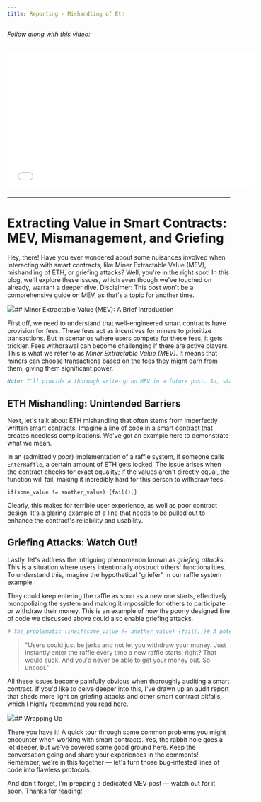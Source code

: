 ```yaml
---
title: Reporting - Mishandling of Eth
---
```


_Follow along with this video:_

## <iframe width="560" height="315" src="VIDEO_LINK" title="vimeo" frameborder="0" allow="accelerometer; autoplay; clipboard-write; encrypted-media; gyroscope; picture-in-picture; web-share" allowfullscreen></iframe>

---

# Extracting Value in Smart Contracts: MEV, Mismanagement, and Griefing

Hey, there! Have you ever wondered about some nuisances involved when interacting with smart contracts, like Miner Extractable Value (MEV), mishandling of ETH, or griefing attacks? Well, you're in the right spot! In this blog, we'll explore these issues, which even though we've touched on already, warrant a deeper dive. Disclaimer: This post won't be a comprehensive guide on MEV, as that's a topic for another time.

![](https://cdn.videotap.com/NqCVyQXfwU8fKONZhudq-4.23.png)## Miner Extractable Value (MEV): A Brief Introduction

First off, we need to understand that well-engineered smart contracts have provision for fees. These fees act as incentives for miners to prioritize transactions. But in scenarios where users compete for these fees, it gets trickier. Fees withdrawal can become challenging if there are active players. This is what we refer to as _Miner Extractable Value (MEV)_. It means that miners can choose transactions based on the fees they might earn from them, giving them significant power.

```markdown
Note: I'll provide a thorough write-up on MEV in a future post. So, stay tuned!
```

## ETH Mishandling: Unintended Barriers

Next, let's talk about ETH mishandling that often stems from imperfectly written smart contracts. Imagine a line of code in a smart contract that creates needless complications. We've got an example here to demonstrate what we mean.

In an (admittedly poor) implementation of a raffle system, if someone calls `EnterRaffle`, a certain amount of ETH gets locked. The issue arises when the contract checks for exact equality; if the values aren't directly equal, the function will fail, making it incredibly hard for this person to withdraw fees.

```
if(some_value != another_value) {fail();}
```

Clearly, this makes for terrible user experience, as well as poor contract design. It's a glaring example of a line that needs to be pulled out to enhance the contract's reliability and usability.

## Griefing Attacks: Watch Out!

Lastly, let's address the intriguing phenomenon known as _griefing attacks_. This is a situation where users intentionally obstruct others' functionalities. To understand this, imagine the hypothetical “griefer” in our raffle system example.

They could keep entering the raffle as soon as a new one starts, effectively monopolizing the system and making it impossible for others to participate or withdraw their money. This is an example of how the poorly designed line of code we discussed above could also enable griefing attacks.

```python
# The problematic lineif(some_value != another_value) {fail();}# A potential griefing attackwhile(new_raffle_starts) {enterRaffle();}
```

> "Users could just be jerks and not let you withdraw your money. Just instantly enter the raffle every time a new raffle starts, right? That would suck. And you'd never be able to get your money out. So uncool."

All these issues become painfully obvious when thoroughly auditing a smart contract. If you'd like to delve deeper into this, I've drawn up an audit report that sheds more light on griefing attacks and other smart contract pitfalls, which I highly recommend you [read here](report_link).

![](https://cdn.videotap.com/Zw8G2tXiZWXa0p4wmsR7-67.66.png)## Wrapping Up

There you have it! A quick tour through some common problems you might encounter when working with smart contracts. Yes, the rabbit hole goes a lot deeper, but we've covered some good ground here. Keep the conversation going and share your experiences in the comments! Remember, we're in this together — let's turn those bug-infested lines of code into flawless protocols.

And don't forget, I'm prepping a dedicated MEV post — watch out for it soon. Thanks for reading!
